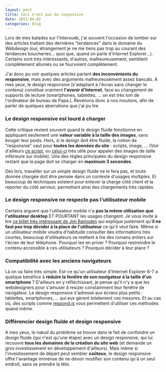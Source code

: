 ```yaml
---
layout: post
title: Ceci n'est pas du responsive
date: 2013-04-02
categories: blog
---
```

Lors de mes balades sur l'interoueb, j'ai souvent l'occasion de tomber sur des articles traitant des dernières "tendances" dans le domaine du Webdesign (oui, étrangement je ne me tiens pas trop au courant des tendances boucheries... quoi que, quand on parle d'Internet Explorer...). Certains sont très intéressants, d'autres, malheureusement, semblent complètement allumés ou se fourvoient complètement.

J'ai donc pu voir quelques articles parlant **des inconvénients du responsive**, mais avec des arguments malheureusement assez bancals. A mes yeux, le design responsive (s'adaptant à l'écran sans changer le contenu) constitue vraiment **l'avenir d'Internet**, face au changement de supports de lecture (smartphones, tablettes, ... on est très loin de l'ordinateur de bureau de Papa.). Revenons donc à nos moutons, afin de parler de quelques aberrations que j'ai pu lire

### Le design responsive est lourd à charger
Cette critique revient souvent quand le design fluide fonctionne en appliquant seulement une **valeur variable à la taille des images**, sans bouger leur poids. Hors, si le design doit être fluide, la notion de "responsive" vaut pour **toutes les données du site** : scripts, image, ... (Voir d'ailleurs [ce script](http://unstoppablerobotninja.com/entry/responsive-images/), ou [celui-ci](https://github.com/filamentgroup/Responsive-Images) très utile pour appeler des images de taille inférieure sur mobile). Une des règles principales du design responsive restant que la page doit se charger en **maximum 3 secondes**.

Dès lors, travailler sur un simple design fluide ne le fera pas, et toute donnée chargée doit être pensée dans un contexte d'usages multiples. Et beaucoup de techniques existent pour enlever la charge côté client et la reporter du côté serveur, permettant ainsi des chargements très rapides.

### Le design responsive ne respecte pas l'utilisateur mobile
Certains arguent que l'utilisateur mobile n'a **pas la même utilisation que l'utilisateur desktop** ET POURTANT les usages changent. Je vous invite à lire [ce billet très intéressant de Jim Ramsden](http://jimramsden.com/notes/no-more-mobile) qui explique justement qu'**il ne faut pas trop décider à la place de l'utilisateur** ce qu'il veut faire. Même si un utilisateur mobile voudra d'habitude consulter des informations très courtes, beaucoup d'utilisateurs se mettent à lire des romans entiers sur l'écran de leur téléphone. Pourquoi les en priver ? Pourquoi restreindre le contenu accessible à ces utilisateurs ? Pourquoi décider à leur place ?

### Compatibilité avec les anciens navigateurs
Là on va faire très simple. Est-ce qu'un utilisateur d'Internet Explorer 6-7 a quelque bénéfice à **réduire la fenêtre de son navigateur à la taille d'un smartphone** ? D'ailleurs en y réfléchissant, je pense qu'il n'y a que les webdesigners pour s'amuser à resizer constamment leur fenêtre de navigateur. Le design responsive s'adresse aux écrans plus petits : tablettes, smartphones, ... qui eux gèrent totalement ces mesures. Et au cas où, des scripts comme [respond.js](https://github.com/scottjehl/Respond) vous permettent d'utiliser ces méthodes quand même.
### Différencier design fluide et design responsive

A mes yeux, le nœud du problème se trouve dans le fait de confondre un design fluide (qui n'est qu'une étape) avec un design responsive, qui lui recouvre **tous les domaines de la création du site web** (et demande un gros investissement en développement d'ailleurs). Mais même si l'investissement de départ peut sembler **coûteux**, le design responsive offre l'avantage immense de ne devoir modifier son contenu qu'à un seul endroit, sans se prendre la tête.